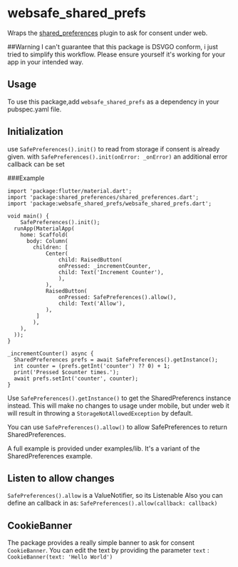 # websafe_shared_prefs

Wraps the [shared_preferences](https://pub.dev/packages/shared_preferences) plugin to ask for
consent under web.


##Warning
I can't guarantee that this package is DSVGO conform, i just tried to simplify this workflow.
Please ensure yourself it's working for your app in your intended way.



## Usage

To use this package,add ``websafe_shared_prefs`` as a dependency in your pubspec.yaml file.

## Initialization

use ``SafePreferences().init()`` to read from storage if consent is already given.
with ``SafePreferences().init(onError: _onError)`` an additional error callback can be set

###Example

```
import 'package:flutter/material.dart';
import 'package:shared_preferences/shared_preferences.dart';
import 'package:websafe_shared_prefs/websafe_shared_prefs.dart';

void main() {
    SafePreferences().init();
  runApp(MaterialApp(
    home: Scaffold(
      body: Column(
        children: [
            Center(
                child: RaisedButton(
                onPressed: _incrementCounter,
                child: Text('Increment Counter'),
                ),
            ),
            RaisedButton(
                onPressed: SafePreferences().allow(),
                child: Text('Allow'),
            ),
         ]        
        ),
    ),
  ));
}

_incrementCounter() async {
  SharedPreferences prefs = await SafePreferences().getInstance();
  int counter = (prefs.getInt('counter') ?? 0) + 1;
  print('Pressed $counter times.');
  await prefs.setInt('counter', counter);
}
```


Use ```SafePreferences().getInstance()``` to get the SharedPreferencs instance instead.
This will make no changes to usage under mobile, but under web it will result in throwing a
``StorageNotAllowedException`` by default.

You can use ```SafePreferences().allow()``` to allow SafePreferences to return SharedPreferences.


A full example is provided under examples/lib. It's a variant of the SharedPreferences example.

## Listen to allow changes
``SafePreferences().allow`` is a ValueNotifier, so its Listenable
Also you can define an callback in as: ``SafePreferences().allow(callback: callback)``


## CookieBanner
The package provides a really simple banner to ask for consent ``CookieBanner``.
You can edit the text by providing the parameter ``text`` : ``CookieBanner(text: 'Hello World')``







